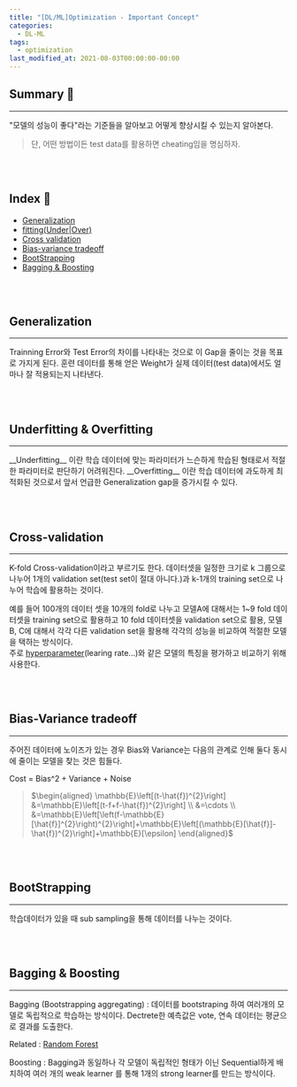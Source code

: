 ```yaml
---
title: "[DL/ML]Optimization - Important Concept"
categories:
  - DL-ML
tags:
  - optimization
last_modified_at: 2021-08-03T00:00:00-00:00
---
```



## Summary 🤙
<hr/>

"모델의 성능이 좋다"라는 기준들을 알아보고 어떻게 향상시킬 수 있는지 알아본다.     
>단, 어떤 방법이든 test data를 활용하면 cheating임을 명심하자.

<br><br/>


## Index 👀       
  * [Generalization](#generalization)
  * [fitting(Under|Over)](#underfitting--overfitting)
  * [Cross validation](#cross-validation)
  * [Bias-variance tradeoff](#bias-variance-tradeoff)
  * [BootStrapping](#bootstrapping)
  * [Bagging & Boosting](#bagging--boosting)

<br><br/>


## Generalization  
<hr/>
Trainning Error와 Test Error의 차이를 나타내는 것으로 이 Gap을 줄이는 것을 목표로 가지게 된다.   
훈련 데이터를 통해 얻은 Weight가 실제 데이터(test data)에서도 얼마나 잘 적용되는지 나타낸다.   

<br></br>

   

## Underfitting & Overfitting
<hr/>
__Underfitting__  이란 학습 데이터에 맞는 파라미터가 느슨하게 학습된 형태로서 적절한 파라미터로 판단하기 어려워진다.    
__Overfitting__ 이란 학습 데이터에 과도하게 최적화된 것으로서 앞서 언급한 Generalization gap을 증가시킬 수 있다.    

  
<br></br>

## Cross-validation
<hr/>
K-fold Cross-validation이라고 부르기도 한다.   
데이터셋을 일정한 크기로 k 그룹으로 나누어 1개의 validation set(test set이 절대 아니다.)과 k-1개의 training set으로 나누어 학습에 활용하는 것이다.     

예를 들어 100개의 데이터 셋을 10개의 fold로 나누고 모델A에 대해서는 1~9 fold 데이터셋을 training set으로 활용하고 10 fold 데이터셋을 validation set으로 활용, 모델 B, C에 대해서 각각 다른 validation set을 활용해 각각의 성능을 비교하여 적절한 모델을 택하는 방식이다.    
주로 [hyperparameter](https://machinelearningmastery.com/difference-between-a-parameter-and-a-hyperparameter/)(learing rate...)와 같은 모델의 특징을 평가하고 비교하기 위해 사용한다.    

<br></br>

## Bias-Variance tradeoff
<hr/>
주어진 데이터에 노이즈가 있는 경우 Bias와 Variance는 다음의 관계로 인해 둘다 동시에 줄이는 모델을 찾는 것은 힘들다.    

Cost = Bias^2 + Variance + Noise   
> $\begin{aligned} \mathbb{E}\left[(t-\hat{f})^{2}\right] &=\mathbb{E}\left[(t-f+f-\hat{f})^{2}\right] \\ &=\cdots \\ &=\mathbb{E}\left[\left(f-\mathbb{E}[\hat{f}]^{2}\right)^{2}\right]+\mathbb{E}\left[(\mathbb{E}[\hat{f}]-\hat{f})^{2}\right]+\mathbb{E}[\epsilon] \end{aligned}$

<br></br>



## BootStrapping
<hr/>
학습데이터가 있을 때 sub sampling을 통해 데이터를 나누는 것이다.    


<br><br/>



## Bagging & Boosting
<hr/>
Bagging (Bootstrapping aggregating) : 데이터를 bootstraping 하여 여러개의 모델로 독립적으로 학습하는 방식이다.   
Dectrete한 예측값은 vote, 연속 데이터는 평균으로 결과를 도출한다.    

Related : [Random Forest](https://ko.wikipedia.org/wiki/%EB%9E%9C%EB%8D%A4_%ED%8F%AC%EB%A0%88%EC%8A%A4%ED%8A%B8)

Boosting : Bagging과 동일하나 각 모델이 독립적인 형태가 이닌 Sequential하게 배치하여 여러 개의 weak learner 를 통해 1개의 strong learner를 만드는 방식이다.      




<br><br/>